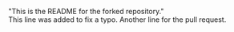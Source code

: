 "This is the README for the forked repository."  
This line was added to fix a typo.
Another line for the pull request.